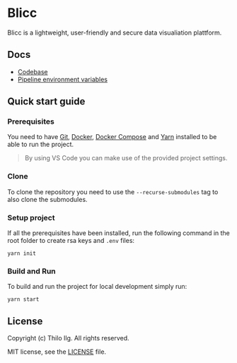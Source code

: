 # Blicc

Blicc is a lightweight, user-friendly and secure data visualiation plattform.

## Docs

- [Codebase](docs/codebase.md)
- [Pipeline environment variables](docs/pipeline_setup.md)

## Quick start guide

### Prerequisites
You need to have [Git](https://git-scm.com/downloads), [Docker](https://docs.docker.com/install/), [Docker Compose](https://docs.docker.com/compose/install/) and [Yarn](https://classic.yarnpkg.com/en/docs/install) installed to be able to run the project.

> By using VS Code you can make use of the provided project settings.

### Clone

To clone the repository you need to use the `--recurse-submodules` tag to also clone the submodules.

### Setup project
If all the prerequisites have been installed, run the following command in the root folder to create rsa keys and `.env` files:

    yarn init

### Build and Run

To build and run the project for local development simply run:

    yarn start


## License

Copyright (c) Thilo Ilg. All rights reserved.

MIT license, see the [LICENSE](./LICENSE) file.
